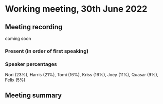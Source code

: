 # Working meeting, 30th June 2022

## Meeting recording

coming soon

### **Present (in order of first speaking)**

### **Speaker percentages**

Nori (23%), Harris (21%), Tomi (16%), Kriss (16%), Joey (11%), Quasar (9%), Felix (5%)

## Meeting summary
